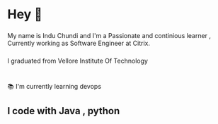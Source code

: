 <h1 align="left">Hey 👋 </h1>

###

<p align="left">My name is Indu Chundi and I'm a Passionate and continious learner , Currently working as Software Engineer at Citrix.</p>

###

<p align="left">I graduated from Vellore Institute Of Technology</p>

###

<p align="left"><br>📚 I'm currently learning  devops<br></p>

###

<h2 align="left">I code with Java , python</h2>

###

###
